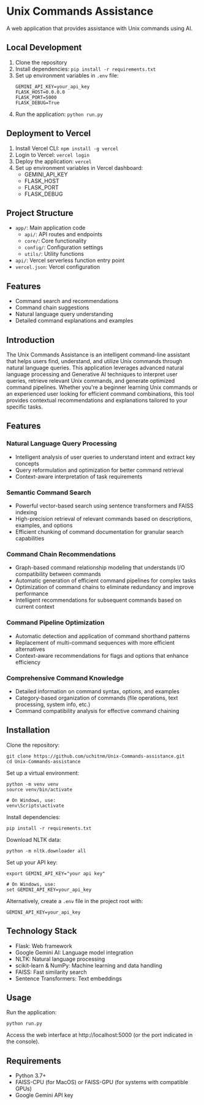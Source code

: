 # Unix Commands Assistance

A web application that provides assistance with Unix commands using AI.

## Local Development

1. Clone the repository
2. Install dependencies: `pip install -r requirements.txt`
3. Set up environment variables in `.env` file:
   ```
   GEMINI_API_KEY=your_api_key
   FLASK_HOST=0.0.0.0
   FLASK_PORT=5000
   FLASK_DEBUG=True
   ```
4. Run the application: `python run.py`

## Deployment to Vercel

1. Install Vercel CLI: `npm install -g vercel`
2. Login to Vercel: `vercel login`
3. Deploy the application: `vercel`
4. Set up environment variables in Vercel dashboard:
   - GEMINI_API_KEY
   - FLASK_HOST
   - FLASK_PORT
   - FLASK_DEBUG

## Project Structure

- `app/`: Main application code
  - `api/`: API routes and endpoints
  - `core/`: Core functionality
  - `config/`: Configuration settings
  - `utils/`: Utility functions
- `api/`: Vercel serverless function entry point
- `vercel.json`: Vercel configuration

## Features

- Command search and recommendations
- Command chain suggestions
- Natural language query understanding
- Detailed command explanations and examples

## Introduction

The Unix Commands Assistance is an intelligent command-line assistant that helps users find, understand, and utilize Unix commands through natural language queries. This application leverages advanced natural language processing and Generative AI techniques to interpret user queries, retrieve relevant Unix commands, and generate optimized command pipelines. Whether you're a beginner learning Unix commands or an experienced user looking for efficient command combinations, this tool provides contextual recommendations and explanations tailored to your specific tasks.

## Features

### Natural Language Query Processing
- Intelligent analysis of user queries to understand intent and extract key concepts
- Query reformulation and optimization for better command retrieval
- Context-aware interpretation of task requirements

### Semantic Command Search
- Powerful vector-based search using sentence transformers and FAISS indexing
- High-precision retrieval of relevant commands based on descriptions, examples, and options
- Efficient chunking of command documentation for granular search capabilities

### Command Chain Recommendations
- Graph-based command relationship modeling that understands I/O compatibility between commands
- Automatic generation of efficient command pipelines for complex tasks
- Optimization of command chains to eliminate redundancy and improve performance
- Intelligent recommendations for subsequent commands based on current context

### Command Pipeline Optimization
- Automatic detection and application of command shorthand patterns
- Replacement of multi-command sequences with more efficient alternatives
- Context-aware recommendations for flags and options that enhance efficiency

### Comprehensive Command Knowledge
- Detailed information on command syntax, options, and examples
- Category-based organization of commands (file operations, text processing, system info, etc.)
- Command compatibility analysis for effective command chaining

## Installation

Clone the repository:
```
git clone https://github.com/uchitnm/Unix-Commands-assistance.git
cd Unix-Commands-assistance
```

Set up a virtual environment:
```
python -m venv venv
source venv/bin/activate

# On Windows, use:
venv\Scripts\activate
```

Install dependencies:
```
pip install -r requirements.txt
```

Download NLTK data:
```
python -m nltk.downloader all
```

Set up your API key:
```
export GEMINI_API_KEY="your api key"

# On Windows, use:
set GEMINI_API_KEY=your_api_key
```
Alternatively, create a `.env` file in the project root with:
```
GEMINI_API_KEY=your_api_key
```

## Technology Stack

- Flask: Web framework
- Google Gemini AI: Language model integration
- NLTK: Natural language processing
- scikit-learn & NumPy: Machine learning and data handling
- FAISS: Fast similarity search
- Sentence Transformers: Text embeddings

## Usage
Run the application:
```
python run.py
```
Access the web interface at http://localhost:5000 (or the port indicated in the console).

## Requirements

- Python 3.7+
- FAISS-CPU (for MacOS) or FAISS-GPU (for systems with compatible GPUs)
- Google Gemini API key
